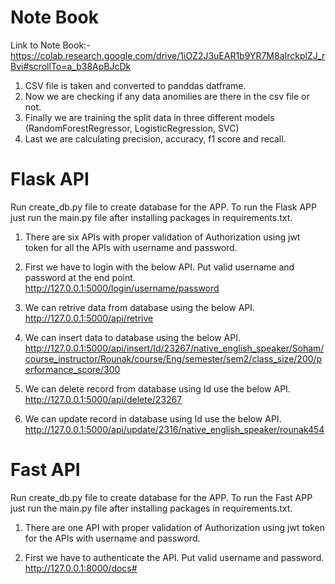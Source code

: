 # Note Book

Link to Note Book:-
https://colab.research.google.com/drive/1iOZ2J3uEAR1b9YR7M8aIrckplZJ_rBvi#scrollTo=a_b38ApBJcDk

1. CSV file is taken and converted to panddas datframe.
2. Now we are checking if any data anomilies are there in the csv file or not.
3. Finally we are training the split data in three different models (RandomForestRegressor, LogisticRegression, SVC)
4. Last we are calculating precision, accuracy, f1 score and recall.




# Flask API

Run create_db.py file to create database for the APP.
To run the Flask APP just run the main.py file after installing packages in requirements.txt.


1. There are six APIs with proper validation of Authorization using jwt token for all the APIs with username and password.

2. First we have to login with the below API. Put valid username and password at the end point.
      http://127.0.0.1:5000/login/username/password
      
3. We can retrive data from database using the below API.
      http://127.0.0.1:5000/api/retrive

4. We can insert data to database using the below API.
      http://127.0.0.1:5000/api/insert/Id/23267/native_english_speaker/Soham/course_instructor/Rounak/course/Eng/semester/sem2/class_size/200/performance_score/300
      
5. We can delete record from database using Id use the below API.
      http://127.0.0.1:5000/api/delete/23267
      
6. We can update record in database using Id use the below API.
      http://127.0.0.1:5000/api/update/2316/native_english_speaker/rounak454
      
   
# Fast API

Run create_db.py file to create database for the APP.
To run the Fast APP just run the main.py file after installing packages in requirements.txt.

1. There are one API with proper validation of Authorization using jwt token for the APIs with username and password.

2. First we have to authenticate the API. Put valid username and password.
      http://127.0.0.1:8000/docs#
      
      
